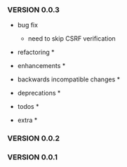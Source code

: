 ### VERSION 0.0.3

* bug fix
  * need to skip CSRF verification

* refactoring
  *

* enhancements
  *

* backwards incompatible changes
  *

* deprecations
  *

* todos
  *

* extra
  *

### VERSION 0.0.2

### VERSION 0.0.1
